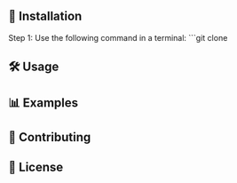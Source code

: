 ## 🚀 Installation
  Step 1: Use the following command in a terminal: ```git clone
## 🛠 Usage
## 📊 Examples
## 🤝 Contributing
## 📜 License

